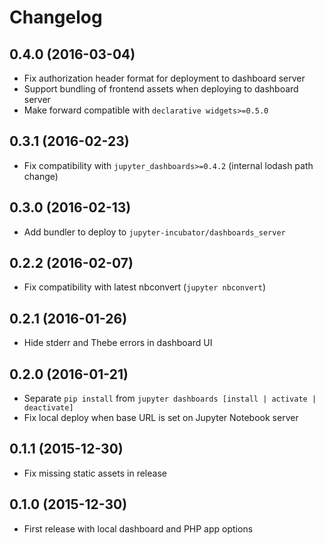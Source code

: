 # Changelog

## 0.4.0 (2016-03-04)

* Fix authorization header format for deployment to dashboard server
* Support bundling of frontend assets when deploying to dashboard server
* Make forward compatible with `declarative widgets>=0.5.0`

## 0.3.1 (2016-02-23)

* Fix compatibility with `jupyter_dashboards>=0.4.2` (internal lodash path change)

## 0.3.0 (2016-02-13)

* Add bundler to deploy to `jupyter-incubator/dashboards_server`

## 0.2.2 (2016-02-07)

* Fix compatibility with latest nbconvert (`jupyter nbconvert`)

## 0.2.1 (2016-01-26)

* Hide stderr and Thebe errors in dashboard UI

## 0.2.0 (2016-01-21)

* Separate `pip install` from `jupyter dashboards [install | activate | deactivate]`
* Fix local deploy when base URL is set on Jupyter Notebook server

## 0.1.1 (2015-12-30)

* Fix missing static assets in release

## 0.1.0 (2015-12-30)

* First release with local dashboard and PHP app options
